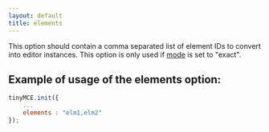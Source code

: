```yaml
---
layout: default
title: elements
---
```


This option should contain a comma separated list of element IDs to convert into editor instances. This option is only used if [mode](https://www.tiny.cloud/docs-3x/reference/configuration/Configuration3x@mode/) is set to "exact".

## Example of usage of the elements option:

```js
tinyMCE.init({
	...
	elements : "elm1,elm2"
});
```
